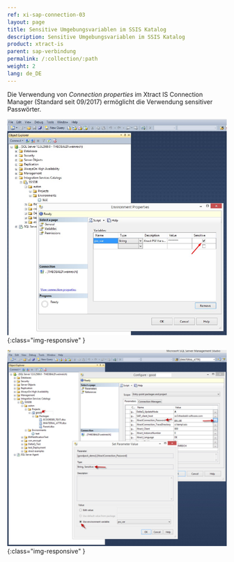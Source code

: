 ```yaml
---
ref: xi-sap-connection-03
layout: page
title: Sensitive Umgebungsvariablen im SSIS Katalog
description: Sensitive Umgebungsvariablen im SSIS Katalog
product: xtract-is
parent: sap-verbindung
permalink: /:collection/:path
weight: 2
lang: de_DE
---
```


Die Verwendung von *Connection properties* im Xtract IS Connection Manager (Standard seit 09/2017) ermöglicht die Verwendung sensitiver Passwörter.

![XIS_sensitive_variable_1](/img/content/XIS_sensitive_variable_1.jpg){:class="img-responsive" }

![XIS_sensitive_variable_1](/img/content/XIS_sensitive_variable_2.jpg){:class="img-responsive" }